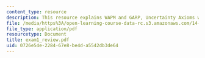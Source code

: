 ```yaml
---
content_type: resource
description: This resource explains WAPM and GARP, Uncertainty Axioms with some graphs.
file: /media/https%3A/open-learning-course-data-rc.s3.amazonaws.com/14-04-intermediate-microeconomic-theory-fall-2006/0726e54e228467e8be4da5542db3de64_exam1_review.pdf
file_type: application/pdf
resourcetype: Document
title: exam1_review.pdf
uid: 0726e54e-2284-67e8-be4d-a5542db3de64
---
```

